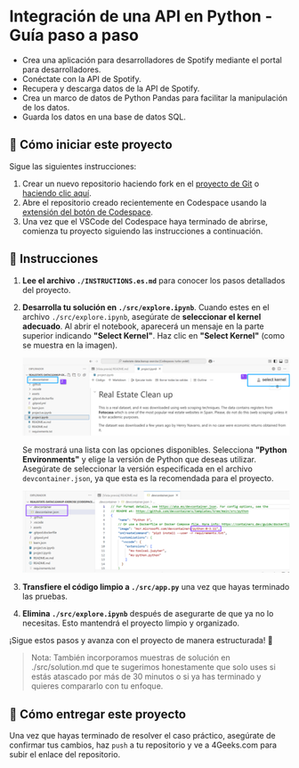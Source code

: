 <!-- hide -->
# Integración de una API en Python - Guía paso a paso
<!-- endhide -->

- Crea una aplicación para desarrolladores de Spotify mediante el portal para desarrolladores.
- Conéctate con la API de Spotify.
- Recupera y descarga datos de la API de Spotify.
- Crea un marco de datos de Python Pandas para facilitar la manipulación de los datos.
- Guarda los datos en una base de datos SQL.

## 🌱 Cómo iniciar este proyecto

Sigue las siguientes instrucciones:

1. Crear un nuevo repositorio haciendo fork en el [proyecto de Git](https://github.com/4GeeksAcademy/interacting-with-api-python-project-tutorial) o [haciendo clic aquí](https://github.com/4GeeksAcademy/interacting-with-api-python-project-tutorial/fork).
2. Abre el repositorio creado recientemente en Codespace usando la [extensión del botón de Codespace](https://docs.github.com/es/codespaces/developing-in-a-codespace/creating-a-codespace-for-a-repository#creating-a-codespace-for-a-repository).
3. Una vez que el VSCode del Codespace haya terminado de abrirse, comienza tu proyecto siguiendo las instrucciones a continuación.

## 📝 Instrucciones

1. **Lee el archivo `./INSTRUCTIONS.es.md`** para conocer los pasos detallados del proyecto.  
2. **Desarrolla tu solución en `./src/explore.ipynb`**. Cuando estes en el archivo `./src/explore.ipynb`, asegúrate de **seleccionar el kernel adecuado**. Al abrir el notebook, aparecerá un mensaje en la parte superior indicando **"Select Kernel"**. Haz clic en **"Select Kernel"** (como se muestra en la imagen).       

    ![image-kernel](assets/image-kernel.png)

    Se mostrará una lista con las opciones disponibles. Selecciona **"Python Environments"** y elige la versión de Python que deseas utilizar. Asegúrate de seleccionar la versión especificada en el archivo `devcontainer.json`, ya que esta es la recomendada para el proyecto.


    ![image-devcontainer](assets/devcontainer-image.png)
    
3. **Transfiere el código limpio a `./src/app.py`** una vez que hayas terminado las pruebas.  
4. **Elimina `./src/explore.ipynb`** después de asegurarte de que ya no lo necesitas. Esto mantendrá el proyecto limpio y organizado.  

¡Sigue estos pasos y avanza con el proyecto de manera estructurada! 🚀

> Nota: También incorporamos muestras de solución en ./src/solution.md que te sugerimos honestamente que solo uses si estás atascado por más de 30 minutos o si ya has terminado y quieres compararlo con tu enfoque.

## 🚛 Cómo entregar este proyecto

Una vez que hayas terminado de resolver el caso práctico, asegúrate de confirmar tus cambios, haz `push` a tu repositorio y ve a 4Geeks.com para subir el enlace del repositorio.

